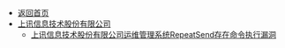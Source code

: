- [返回首页](/)
- [上讯信息技术股份有限公司](上讯信息技术股份有限公司/)
  - [上讯信息技术股份有限公司运维管理系统RepeatSend存在命令执行漏洞](上讯信息技术股份有限公司/上讯信息技术股份有限公司运维管理系统RepeatSend存在命令执行漏洞.md)

